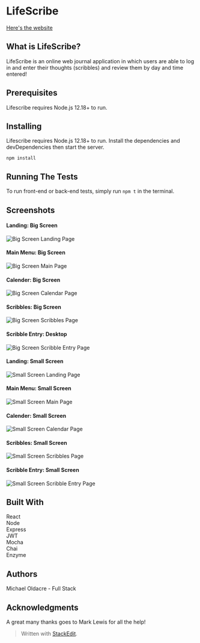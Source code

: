 <h1 id="lifescribe">LifeScribe</h1>

[Here's the website](https://lifescribe.vercel.app/)

<h2 id="what-is-lifescribe">What is LifeScribe?</h2>
<p>LifeScribe is an online web journal application in which users are able to log in and enter their thoughts (scribbles) and review them by day and time entered!</p>
<h2 id="prerequisites">Prerequisites</h2>
<p>Lifescribe requires Node.js 12.18+ to run.</p>
<h2 id="installing">Installing</h2>
<p>Lifescribe requires Node.js 12.18+ to run. Install the dependencies and devDependencies then start the server.</p>
<pre><code>npm install
</code></pre>
<h2 id="running-the-tests">Running The Tests</h2>
<p>To run front-end or back-end tests, simply run <code>npm t</code> in the terminal.</p>

<h2 id="screenshots">Screenshots</h2>
<h4>Landing: Big Screen</h4>
<img alt="Big Screen Landing Page" src="src/images/LandingF.png">
<h4>Main Menu: Big Screen</h4>
<img alt="Big Screen Main Page" src="src/images/MainF.png">
<h4>Calender: Big Screen</h4>
<img alt="Big Screen Calendar Page" src="src/images/CalendarF.png">
<h4>Scribbles: Big Screen</h4>
<img alt="Big Screen Scribbles Page" src="src/images/ScribblesF.png">
<h4>Scribble Entry: Desktop</h4>
<img alt="Big Screen Scribble Entry Page" src="src/images/ScribEntryF.png">
<h4>Landing: Small Screen</h4>
<img alt="Small Screen Landing Page" src="src/images/LandingS.png">
<h4>Main Menu: Small Screen</h4>
<img alt="Small Screen Main Page" src="src/images/MainS.png">
<h4>Calender: Small Screen</h4>
<img alt="Small Screen Calendar Page" src="src/images/CalendarS.png">
<h4>Scribbles: Small Screen</h4>
<img alt="Small Screen Scribbles Page" src="src/images/ScribblesS.png">
<h4>Scribble Entry: Small Screen</h4>
<img alt="Small Screen Scribble Entry Page" src="src/images/ScribEntryS.png">

<h2 id="built-withh2">Built With</h2>
<p>
React<br>
Node<br>
Express<br>
JWT<br>
Mocha<br>
Chai<br>
Enzyme<br>

## Authors
Michael Oldacre - Full Stack

## Acknowledgments</h2>
<p>
A great many thanks goes to Mark Lewis for all the help!</p>
<p></p>
<blockquote>
<p>Written with <a href="https://stackedit.io/">StackEdit</a>.</p>
</blockquote>

<!--stackedit_data:
eyJoaXN0b3J5IjpbNDY5NDQ1OTQ2XX0=
-->
